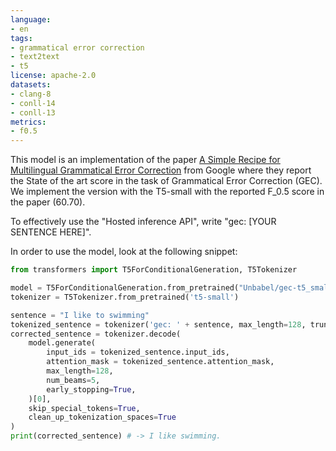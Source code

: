 ```yaml
---
language:
- en
tags:
- grammatical error correction
- text2text
- t5
license: apache-2.0
datasets:
- clang-8
- conll-14
- conll-13
metrics:
- f0.5
---
```


This model is an implementation of the paper [A Simple Recipe for Multilingual Grammatical Error Correction](https://arxiv.org/pdf/2106.03830.pdf) from Google where they report the State of the art score in the task of Grammatical Error Correction (GEC).
We implement the version with the T5-small with the reported F_0.5 score in the paper (60.70).

To effectively use the "Hosted inference API", write "gec: [YOUR SENTENCE HERE]".

In order to use the model, look at the following snippet:
```python
from transformers import T5ForConditionalGeneration, T5Tokenizer

model = T5ForConditionalGeneration.from_pretrained("Unbabel/gec-t5_small")
tokenizer = T5Tokenizer.from_pretrained('t5-small')

sentence = "I like to swimming"
tokenized_sentence = tokenizer('gec: ' + sentence, max_length=128, truncation=True, padding='max_length', return_tensors='pt')
corrected_sentence = tokenizer.decode(
    model.generate(
        input_ids = tokenized_sentence.input_ids,
        attention_mask = tokenized_sentence.attention_mask, 
        max_length=128,
        num_beams=5,
        early_stopping=True,
    )[0],
    skip_special_tokens=True, 
    clean_up_tokenization_spaces=True
)
print(corrected_sentence) # -> I like swimming.
```